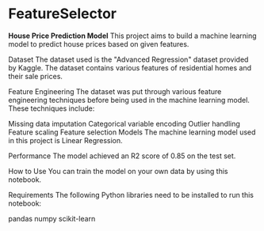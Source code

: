 # FeatureSelector
**House Price Prediction Model**
This project aims to build a machine learning model to predict house prices based on given features.

Dataset
The dataset used is the "Advanced Regression" dataset provided by Kaggle. The dataset contains various features of residential homes and their sale prices.

Feature Engineering
The dataset was put through various feature engineering techniques before being used in the machine learning model. These techniques include:

Missing data imputation
Categorical variable encoding
Outlier handling
Feature scaling
Feature selection
Models
The machine learning model used in this project is Linear Regression.

Performance
The model achieved an R2 score of 0.85 on the test set.

How to Use
You can train the model on your own data by using this notebook.

Requirements
The following Python libraries need to be installed to run this notebook:

pandas
numpy
scikit-learn


